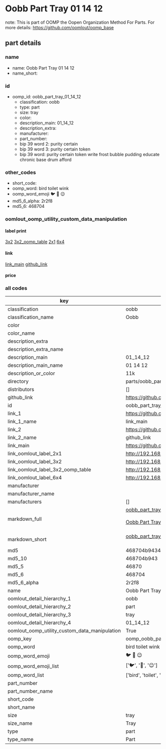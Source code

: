 # Oobb Part Tray 01 14 12  

note: This is part of OOMP the Oopen Organization Method For Parts. For more details: https://github.com/oomlout/oomp_base

##  part details





### name
* name: Oobb Part Tray 01 14 12
* name_short: 
### id
* oomp_id: oobb_part_tray_01_14_12
  * classification: oobb
  * type: part
  * size: tray
  * color: 
  * description_main: 01_14_12
  * description_extra: 
  * manufacturer: 
  * part_number: 
  * bip 39 word 2: purity certain
  * bip 39 word 3: purity certain token
  * bip 39 word: purity certain token write frost bubble pudding educate chronic base drum afford

### other_codes
* short_code: 
* oomp_word: bird toilet wink
* oomp_word_emoji :bird: :toilet: :wink:
* md5_6_alpha: 2r2f8
* md5_6: 468704






### oomlout_oomp_utility_custom_data_manipulation
#### label print
[3x2](http://192.168.1.245:1112/?label=oomp%202r2f8)
[3x2_oomp_table](http://192.168.1.107:1112/?label=oomp%202r2f8)
[2x1](http://192.168.1.242:1112/?label=oomp%202r2f8)
[6x4](http://192.168.1.55:1112/?label=oomp%202r2f8)    

#### link

[link_main](https://github.com/oomlout/oomlout_oomp_current_version_messy/tree/main/parts/oobb_part_tray_01_14_12) [github_link](https://github.com/oomlout/oomlout_oomp_part_src/tree/main/parts/oobb_part_tray_01_14_12)                             

#### price







### all codes 
| key | value |  
| --- | --- |  
| classification | oobb |  
| classification_name | Oobb |  
| color |  |  
| color_name |  |  
| description_extra |  |  
| description_extra_name |  |  
| description_main | 01_14_12 |  
| description_main_name | 01 14 12 |  
| description_or_color | 11k |  
| directory | parts/oobb_part_tray_01_14_12 |  
| distributors | [] |  
| github_link | https://github.com/oomlout/oomlout_oomp_part_src/tree/main/parts/oobb_part_tray_01_14_12 |  
| id | oobb_part_tray_01_14_12 |  
| link_1 | https://github.com/oomlout/oomlout_oomp_current_version_messy/tree/main/parts/oobb_part_tray_01_14_12 |  
| link_1_name | link_main |  
| link_2 | https://github.com/oomlout/oomlout_oomp_part_src/tree/main/parts/oobb_part_tray_01_14_12 |  
| link_2_name | github_link |  
| link_main | https://github.com/oomlout/oomlout_oomp_current_version_messy/tree/main/parts/oobb_part_tray_01_14_12 |  
| link_oomlout_label_2x1 | http://192.168.1.242:1112/?label=oomp%202r2f8 |  
| link_oomlout_label_3x2 | http://192.168.1.245:1112/?label=oomp%202r2f8 |  
| link_oomlout_label_3x2_oomp_table | http://192.168.1.107:1112/?label=oomp%202r2f8 |  
| link_oomlout_label_6x4 | http://192.168.1.55:1112/?label=oomp%202r2f8 |  
| manufacturer |  |  
| manufacturer_name |  |  
| manufacturers | [] |  
| markdown_full | [oobb_part_tray_01_14_12](https://github.com/oomlout/oomlout_oomp_current_version_messy/tree/main/parts/oobb_part_tray_01_14_12)<br>[](https://github.com/oomlout/oomlout_oomp_current_version_messy/tree/main/parts/oobb_part_tray_01_14_12)<br>[Oobb Part Tray 01 14 12](https://github.com/oomlout/oomlout_oomp_current_version_messy/tree/main/parts/oobb_part_tray_01_14_12)<br><br> |  
| markdown_short | [oobb_part_tray_01_14_12](https://github.com/oomlout/oomlout_oomp_current_version_messy/tree/main/parts/oobb_part_tray_01_14_12)<br><br> |  
| md5 | 468704b9434695a4752ebfe9c7c96d72 |  
| md5_10 | 468704b943 |  
| md5_5 | 46870 |  
| md5_6 | 468704 |  
| md5_6_alpha | 2r2f8 |  
| name | Oobb Part Tray 01 14 12 |  
| oomlout_detail_hierarchy_1 | oobb |  
| oomlout_detail_hierarchy_2 | part |  
| oomlout_detail_hierarchy_3 | tray |  
| oomlout_detail_hierarchy_4 | 01_14_12 |  
| oomlout_oomp_utility_custom_data_manipulation | True |  
| oomp_key | oomp_oobb_part_tray_01_14_12 |  
| oomp_word | bird toilet wink |  
| oomp_word_emoji | :bird: :toilet: :wink: |  
| oomp_word_emoji_list | [':bird:', ':toilet:', ':wink:'] |  
| oomp_word_list | ['bird', 'toilet', 'wink'] |  
| part_number |  |  
| part_number_name |  |  
| short_code |  |  
| short_name |  |  
| size | tray |  
| size_name | Tray |  
| type | part |  
| type_name | Part |  
